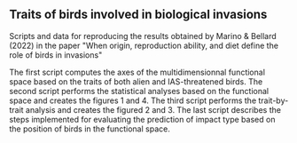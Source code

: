 ## Traits of birds involved in biological invasions

Scripts and data for  reproducing the results obtained by Marino & Bellard (2022) in the paper "When origin, reproduction ability, and diet define the role of birds in invasions"

The first script computes the axes of the multidimensionnal functional space based on the traits of both alien and IAS-threatened birds. The second script performs the statistical analyses based on the functional space and creates the figures 1 and 4. The third script performs the trait-by-trait analysis and creates the figured 2 and 3. The last script describes the steps implemented for evaluating the prediction of impact type based on the position of birds in the functional space.
